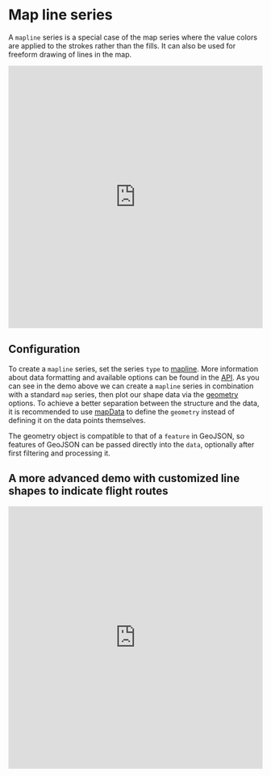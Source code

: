 Map line series
===============

A `mapline` series is a special case of the map series where the value colors are applied to the strokes rather than the fills.
It can also be used for freeform drawing of lines in the map.

<iframe style="width: 100%; height: 520px; border: none;" src="https://highcharts.com/samples/embed/maps/demo/mapline-mappoint" allow="fullscreen"></iframe>

Configuration
-------------

To create a `mapline` series, set the series `type` to
[mapline](https://api.highcharts.com/highmaps/series.mapline). More information
about data formatting and available options can be found in the
[API](https://api.highcharts.com/highmaps/series.mapline.data). As you can see
in the demo above we can create a `mapline` series in combination with a standard
`map` series, then plot our shape data via the
[geometry](https://api.highcharts.com/highmaps/series.mapline.data.geometry) options. To achieve a better
separation between the structure and the data, it is recommended to use
[mapData](https://api.highcharts.com/highmaps/series.mapline.mapData) to define
the `geometry` instead of defining it on the data points themselves.

The geometry object is compatible to that of a `feature` in GeoJSON, so features of GeoJSON can be passed directly into the `data`, optionally after first filtering and processing it.


A more advanced demo with customized line shapes to indicate flight routes
--------------------------------------------------------------------------

<iframe style="width: 100%; height: 520px; border: none;" src="https://highcharts.com/samples/embed/maps/demo/flight-routes" allow="fullscreen"></iframe>